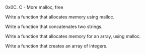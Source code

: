 0x0C. C - More malloc, free

Write a function that allocates memory using malloc.

Write a function that concatenates two strings.

Write a function that allocates memory for an array, using malloc.


Write a function that creates an array of integers.
